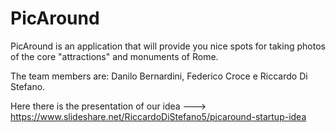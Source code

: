 # PicAround
PicAround is an application that will provide you nice spots for taking photos of the core "attractions" and monuments of Rome.

The team members are: Danilo Bernardini, Federico Croce e Riccardo Di Stefano.

Here there is the presentation of our idea --->  https://www.slideshare.net/RiccardoDiStefano5/picaround-startup-idea

